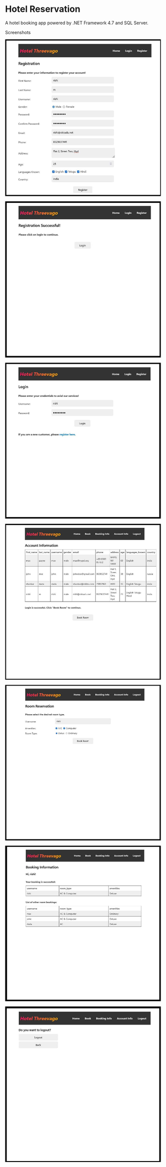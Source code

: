 # Hotel Reservation

 A hotel booking app powered by .NET Framework 4.7 and SQL Server.

 Screenshots

![Alt text for the image](/screenshots/1.jpg)

![Alt text for the image](/screenshots/2.jpg)

![Alt text for the image](/screenshots/3.jpg)

![Alt text for the image](/screenshots/4.jpg)

![Alt text for the image](/screenshots/5.jpg)

![Alt text for the image](/screenshots/6.jpg)

![Alt text for the image](/screenshots/7.jpg)
